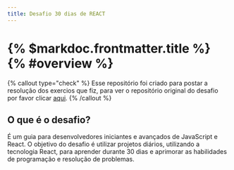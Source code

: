 ```yaml
---
title: Desafio 30 dias de REACT
---
```


# {% $markdoc.frontmatter.title %} {% #overview %}

{% callout type="check" %}
Esse repositório foi criado para postar a resolução dos exercios que fiz, para ver o repositório original do desafio por favor clicar [aqui](https://github.com/Asabeneh/30-Days-Of-React).
{% /callout %}

## O que é o desafio?

É um guia para desenvolvedores iniciantes e avançados de JavaScript e React. O objetivo do desafio é utilizar projetos diários, utilizando a tecnologia React, para aprender durante 30 dias e aprimorar as habilidades de programação e resolução de problemas.
